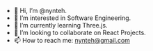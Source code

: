 - 👋 Hi, I’m @nynteh.
- 👀 I’m interested in Software Engineering.
- 🌱 I’m currently learning Three.js.
- 💞️ I’m looking to collaborate on React Projects.
- 📫 How to reach me: nynteh@gmail.com
